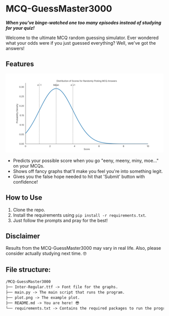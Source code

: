 # MCQ-GuessMaster3000

**_When you've binge-watched one too many episodes instead of studying for your quiz!_**

Welcome to the ultimate MCQ random guessing simulator. Ever wondered what your odds were if you just guessed everything? Well, we've got the answers!

## Features

![Distribution Plot](plot.png)

- Predicts your possible score when you go "eeny, meeny, miny, moe..." on your MCQs.
- Shows off fancy graphs that'll make you feel you're into something legit.
- Gives you the false hope needed to hit that 'Submit' button with confidence!

## How to Use
1. Clone the repo.
2. Install the requirements using `pip install -r requirements.txt`. 
3. Just follow the prompts and pray for the best!

## Disclaimer
Results from the MCQ-GuessMaster3000 may vary in real life. Also, please consider actually studying next time. 🤓

## File structure:
```txt
/MCQ-GuessMaster3000
├── Inter-Regular.ttf -> Font file for the graphs.
├── main.py -> The main script that runs the program.
├── plot.png -> The example plot.
├── README.md -> You are here! 😎
└── requirements.txt -> Contains the required packages to run the program.
```
